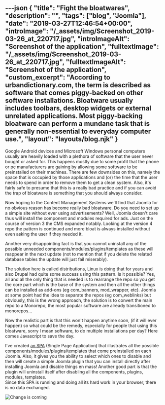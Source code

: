 ---json
{
  "title": "Fight the bloatwares",
  "description": "",
  "tags": ["blog", "Joomla"],
  "date": "2019-03-27T12:46:54+00:00",
  "introImage": "/_assets/img/Screenshot_2019-03-26_at_220717.jpg",
  "introImageAlt": "Screenshot of the application",
  "fulltextImage": "/_assets/img/Screenshot_2019-03-26_at_220717.jpg",
  "fulltextImageAlt": "Screenshot of the application",
  "custom_excerpt": "According to urbandictionary.com, the term is described as software that comes piggy-backed on other software installations. Bloatware usually includes toolbars, desktop widgets or external unrelated applications. Most piggy-backing bloatware can perform a mundane task that is generally non-essential to everyday computer use.",
  "layout": "layouts/blog.njk"
}
---
Google Android devices and Microsoft Windows personal computers usually are heavily loaded with a plethora of software that the user never bought or asked for. This happens mostly due to some profit that the phone or pc manufacturers are gaining by allowing some software to be preinstalled on their machines. There are few downsides on this, namely the space that is occupied by those applications and (or) the time that the user needs to spend in order to remove them to get a clean system. Also, it's fairly safe to presume that this is a really bad practice and if you can avoid the trap of bloatware is something that you should always consider.

Now hoping to the Content Management Systems we'll find that Joomla for no obvious reason has become really bad bloatware. Do you need to set up a simple site without ever using advertisements? Well, Joomla doesn't care thus will install the component and modules required for ads. Just on the course of version 3 the CMS expanded notably. Looking at the version 4 repo the pattern is continued and more bloat is always installed without even asking the user if they needed it.

Another very disappointing fact is that you cannot uninstall any of the possible unneeded components/modules/plugins/templates as these will reappear in the next update (not to mention that if you delete the related database tables the update will just fail miserably).

The solution here is called distributions, Linux is doing that for years and also Drupal had quite some success using this pattern. Is it possible? Yes, all and all the only thing that is needed is to rearrange the repo so you get the core part which is the base of the system and then all the other things can be installed as add-ons (eg com\_banners, mod\_wrapper, etc). Joomla at some point had the idea to separate the repos (eg com\_weblinks) but obviously, this is the wrong approach, the solution is to convert the main repo to a Monorepo, the most popular software are already transitioned to monorepos...

Now the realistic part is that this won't happen anytime soon, (if it will ever happen) so what could be the remedy, especially for people that using this bloatware, sorry I mean software, to do multiple installations per day? Here comes Javascript to save the day.

I've created [an SPA](https://dgrammatiko.github.io/on-a-diet/ "Open the removeFat application") (Single Page Application) that illustrates all the possible components/modules/plugins/templates that come preinstalled on each Joomla. Also, it gives you the ability to select which ones to disable and then will create a simple Joomla plugin that you can install directly after installing Joomla and disable things en mass! Another good part is that the plugin will uninstall itself after disabling all the components, plugins, modules, templates.  
Since this SPA is running and doing all its hard work in your browser, there is no data exchanged.

           
![Change is coming](/_assets/img/ross-findon-mG28olYFgHI-unsplash.jpg)

